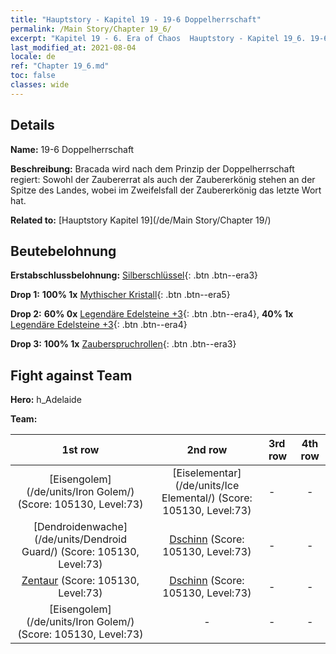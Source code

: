 ```yaml
---
title: "Hauptstory - Kapitel 19 - 19-6 Doppelherrschaft"
permalink: /Main Story/Chapter 19_6/
excerpt: "Kapitel 19 - 6. Era of Chaos  Hauptstory - Kapitel 19_6. 19-6 Doppelherrschaft"
last_modified_at: 2021-08-04
locale: de
ref: "Chapter 19_6.md"
toc: false
classes: wide
---
```


## Details

 **Name:** 19-6 Doppelherrschaft

 **Beschreibung:** Bracada wird nach dem Prinzip der Doppelherrschaft regiert: Sowohl der Zaubererrat als auch der Zaubererkönig stehen an der Spitze des Landes, wobei im Zweifelsfall der Zaubererkönig das letzte Wort hat.

 **Related to:** [Hauptstory Kapitel 19](/de/Main Story/Chapter 19/)

## Beutebelohnung

 **Erstabschlussbelohnung:** [Silberschlüssel](/ItemsDE/con_693/){: .btn .btn--era3}

 **Drop 1:** **100% 1x** [Mythischer Kristall](/ItemsDE/mat_66/){: .btn .btn--era5}

 **Drop 2:** **60% 0x** [Legendäre Edelsteine +3](/ItemsDE/mat_58/){: .btn .btn--era4}, **40% 1x** [Legendäre Edelsteine +3](/ItemsDE/mat_58/){: .btn .btn--era4}

 **Drop 3:** **100% 1x** [Zauberspruchrollen](/ItemsDE/con_694/){: .btn .btn--era3}


## Fight against Team
 **Hero:** h_Adelaide

 **Team:**


  | 1st row | 2nd row | 3rd row | 4th row |
  |:----:|:----:|:----|:----:|
  | [Eisengolem](/de/units/Iron Golem/) (Score: 105130, Level:73)  | [Eiselementar](/de/units/Ice Elemental/) (Score: 105130, Level:73)  | - | - |
  | [Dendroidenwache](/de/units/Dendroid Guard/) (Score: 105130, Level:73)  | [Dschinn](/de/units/Genie/) (Score: 105130, Level:73)  | - | - |
  | [Zentaur](/de/units/Centaur/) (Score: 105130, Level:73)  | [Dschinn](/de/units/Genie/) (Score: 105130, Level:73)  | - | - |
  | [Eisengolem](/de/units/Iron Golem/) (Score: 105130, Level:73)  | - | - | - |


